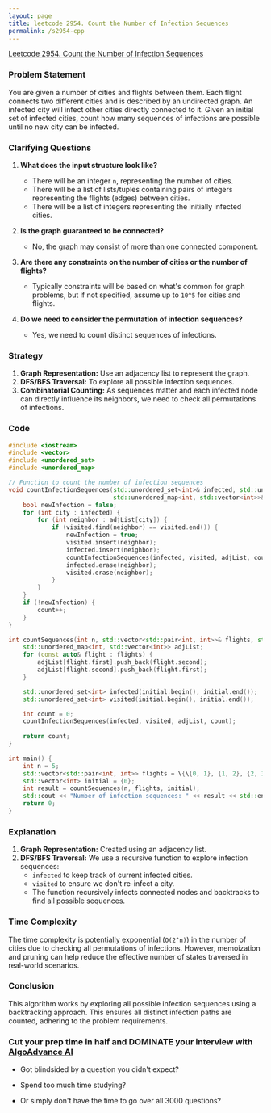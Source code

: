 ```yaml
---
layout: page
title: leetcode 2954. Count the Number of Infection Sequences
permalink: /s2954-cpp
---
```

[Leetcode 2954. Count the Number of Infection Sequences](https://algoadvance.github.io/algoadvance/l2954)
### Problem Statement

You are given a number of cities and flights between them. Each flight connects two different cities and is described by an undirected graph. An infected city will infect other cities directly connected to it. Given an initial set of infected cities, count how many sequences of infections are possible until no new city can be infected.

### Clarifying Questions

1. **What does the input structure look like?**
    - There will be an integer `n`, representing the number of cities.
    - There will be a list of lists/tuples containing pairs of integers representing the flights (edges) between cities.
    - There will be a list of integers representing the initially infected cities.

2. **Is the graph guaranteed to be connected?**
    - No, the graph may consist of more than one connected component.

3. **Are there any constraints on the number of cities or the number of flights?**
    - Typically constraints will be based on what's common for graph problems, but if not specified, assume up to `10^5` for cities and flights.

4. **Do we need to consider the permutation of infection sequences?**
    - Yes, we need to count distinct sequences of infections.

### Strategy

1. **Graph Representation:** Use an adjacency list to represent the graph.
2. **DFS/BFS Traversal:** To explore all possible infection sequences.
3. **Combinatorial Counting:** As sequences matter and each infected node can directly influence its neighbors, we need to check all permutations of infections.

### Code

```cpp
#include <iostream>
#include <vector>
#include <unordered_set>
#include <unordered_map>

// Function to count the number of infection sequences
void countInfectionSequences(std::unordered_set<int>& infected, std::unordered_set<int>& visited, 
                             std::unordered_map<int, std::vector<int>>& adjList, int &count) {
    bool newInfection = false;
    for (int city : infected) {
        for (int neighbor : adjList[city]) {
            if (visited.find(neighbor) == visited.end()) {
                newInfection = true;
                visited.insert(neighbor);
                infected.insert(neighbor);
                countInfectionSequences(infected, visited, adjList, count);
                infected.erase(neighbor);
                visited.erase(neighbor);
            }
        }
    }
    if (!newInfection) {
        count++;
    }
}

int countSequences(int n, std::vector<std::pair<int, int>>& flights, std::vector<int>& initial) {
    std::unordered_map<int, std::vector<int>> adjList;
    for (const auto& flight : flights) {
        adjList[flight.first].push_back(flight.second);
        adjList[flight.second].push_back(flight.first);
    }

    std::unordered_set<int> infected(initial.begin(), initial.end());
    std::unordered_set<int> visited(initial.begin(), initial.end());

    int count = 0;
    countInfectionSequences(infected, visited, adjList, count);
    
    return count;
}

int main() {
    int n = 5;
    std::vector<std::pair<int, int>> flights = \{\{0, 1}, {1, 2}, {2, 3}, {3, 4}};
    std::vector<int> initial = {0};
    int result = countSequences(n, flights, initial);
    std::cout << "Number of infection sequences: " << result << std::endl;
    return 0;
}
```

### Explanation

1. **Graph Representation:** Created using an adjacency list.
2. **DFS/BFS Traversal:** We use a recursive function to explore infection sequences:
    - `infected` to keep track of current infected cities.
    - `visited` to ensure we don't re-infect a city.
    - The function recursively infects connected nodes and backtracks to find all possible sequences.

### Time Complexity

The time complexity is potentially exponential (`O(2^n)`) in the number of cities due to checking all permutations of infections. However, memoization and pruning can help reduce the effective number of states traversed in real-world scenarios.

### Conclusion

This algorithm works by exploring all possible infection sequences using a backtracking approach. This ensures all distinct infection paths are counted, adhering to the problem requirements.


### Cut your prep time in half and DOMINATE your interview with [AlgoAdvance AI](https://algoAdvance.com)

- Got blindsided by a question you didn't expect?

- Spend too much time studying?

- Or simply don't have the time to go over all 3000 questions?


